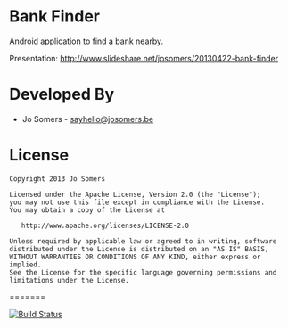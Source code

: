 Bank Finder
============

Android application to find a bank nearby.

Presentation: http://www.slideshare.net/josomers/20130422-bank-finder


Developed By
============

 * Jo Somers - <sayhello@josomers.be>

License
=======

    Copyright 2013 Jo Somers

    Licensed under the Apache License, Version 2.0 (the "License");
    you may not use this file except in compliance with the License.
    You may obtain a copy of the License at

       http://www.apache.org/licenses/LICENSE-2.0

    Unless required by applicable law or agreed to in writing, software
    distributed under the License is distributed on an "AS IS" BASIS,
    WITHOUT WARRANTIES OR CONDITIONS OF ANY KIND, either express or implied.
    See the License for the specific language governing permissions and
    limitations under the License.

=======

[![Build Status](https://secure.travis-ci.org/josomers/android-bank-finder.png)](https://travis-ci.org/josomers/android-bank-finder)
